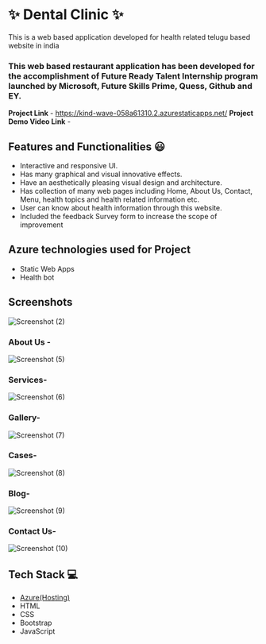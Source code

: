 # ✨ Dental Clinic  ✨

This is a web based application developed for health related telugu based website in india

### This web based restaurant application has been developed for the accomplishment of Future Ready Talent Internship program launched by Microsoft, Future Skills Prime, Quess, Github and EY.


**Project Link** - https://kind-wave-058a61310.2.azurestaticapps.net/
**Project Demo Video Link** - 


## Features and Functionalities 😃

- Interactive and responsive UI.
- Has many graphical and visual innovative effects.
- Have an aesthetically pleasing visual design and architecture.
- Has collection of many web pages including Home, About Us, Contact, Menu, health topics and health related information etc.
- User can know about health information through this website.
- Included the feedback Survey form to increase the scope of improvement 
## Azure technologies used for Project
- Static Web Apps
- Health bot

## Screenshots




   ![Screenshot (2)](https://user-images.githubusercontent.com/113684351/202096406-08156ad4-c716-404d-8a94-17f5b4919192.png)


### About Us -


![Screenshot (5)](https://user-images.githubusercontent.com/113684351/202097193-073adc19-35d0-4c0e-a1f1-1473546f04e5.png)



### Services-

![Screenshot (6)](https://user-images.githubusercontent.com/113684351/202097250-7dd92896-c2fa-497d-80ad-5dbf75d0ec8a.png)


### Gallery-

![Screenshot (7)](https://user-images.githubusercontent.com/113684351/202097280-037a03b8-34b5-410a-b8d1-ddc655191b78.png)



### Cases-


![Screenshot (8)](https://user-images.githubusercontent.com/113684351/202096749-63d4a17a-4702-4e3c-99f4-8e66fccc179d.png)



### Blog-


![Screenshot (9)](https://user-images.githubusercontent.com/113684351/202096701-a9c0fc94-0296-422e-b317-936c143b5648.png)




### Contact Us-





![Screenshot (10)](https://user-images.githubusercontent.com/113684351/202096629-49288870-3092-4931-8279-74569b501877.png)



## Tech Stack 💻

- [Azure(Hosting)](https://azure.microsoft.com/en-in/features/azure-portal/)
- HTML
- CSS
- Bootstrap
- JavaScript
